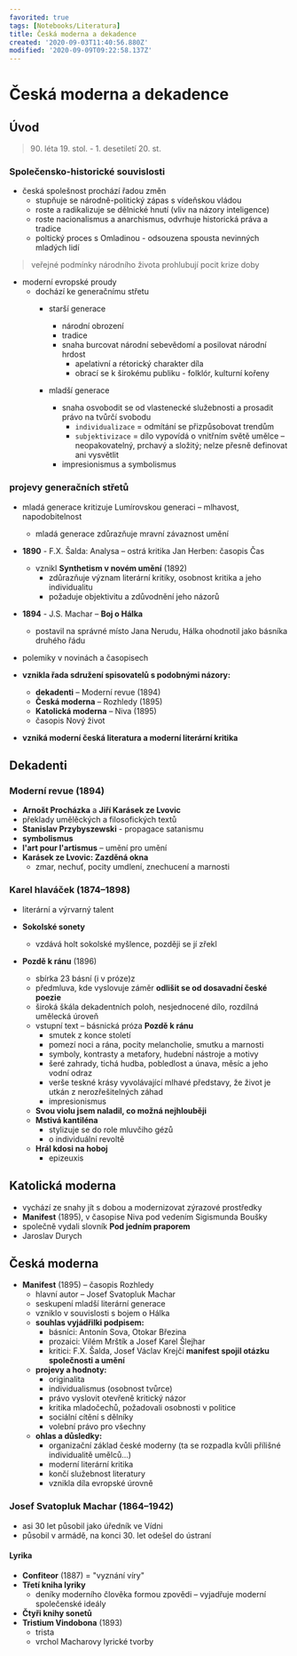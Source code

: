 ```yaml
---
favorited: true
tags: [Notebooks/Literatura]
title: Česká moderna a dekadence
created: '2020-09-03T11:40:56.880Z'
modified: '2020-09-09T09:22:58.137Z'
---
```


# Česká moderna a dekadence
## Úvod
> 90. léta 19. stol. - 1. desetiletí 20. st.
### Společensko-historické souvislosti
- česká spolešnost prochází řadou změn
  - stupňuje se národně-politický zápas s vídeňskou vládou
  - roste a radikalizuje se dělnické hnutí (vliv na názory inteligence)
  - roste nacionalismus a anarchismus, odvrhuje historická práva a tradice 
  - poltický proces s Omladinou - odsouzena spousta nevinných mladých lidí
> veřejné podmínky národního života prohlubují pocit krize doby
- moderní evropské proudy
  - dochází ke generačnímu střetu
    - starší generace
      - národní obrození
      - tradice
      - snaha burcovat národní sebevědomí a posilovat národní hrdost
        - apelativní a rétorický charakter díla
        - obrací se k širokému publiku - folklór, kulturní kořeny

    - mladší generace
      - snaha osvobodit se od vlastenecké služebnosti a prosadit právo na tvůrčí svobodu
        - `individualizace` = odmítání se přizpůsobovat trendům
        - `subjektivizace` = dílo vypovídá o vnitřním světě umělce – neopakovatelný, prchavý a složitý; nelze přesně definovat ani vysvětlit
      - impresionismus a symbolismus
### projevy generačních střetů
- mladá generace kritizuje Lumírovskou generaci – mlhavost, napodobitelnost
  - mladá generace zdůrazňuje mravní závaznost umění
- __1890__ - F.X. Šalda: Analysa – ostrá kritika Jan Herben: časopis Čas
  - vznikl __Synthetism v novém umění__ (1892)
    - zdůrazňuje význam literární kritiky, osobnost kritika a jeho individualitu
    - požaduje objektivitu a zdůvodnění jeho názorů
- __1894__ - J.S. Machar – __Boj o Hálka__
  - postavil na správné místo Jana Nerudu, Hálka ohodnotil jako básníka druhého řádu
- polemiky v novinách a časopisech
- __vznikla řada sdružení spisovatelů s podobnými názory:__
  - __dekadenti__ – Moderní revue (1894)
  - __Česká moderna__ – Rozhledy (1895)
  - __Katolická moderna__ – Niva (1895)
  - časopis Nový život

- __vzniká moderní česká literatura a moderní literární kritika__

## Dekadenti
### Moderní revue (1894)
  - __Arnošt Procházka__ a __Jiří Karásek ze Lvovic__
- překlady umělěckých a filosofických textů
- __Stanislav Przybyszewski__ - propagace satanismu
- __symbolismus__
- __l'art pour l'artismus__ – umění pro umění
- __Karásek ze Lvovic: Zazděná okna__
  - zmar, nechuť, pocity umdlení, znechucení a marnosti

### Karel hlaváček (1874–1898)
- literární a výrvarný talent

- __Sokolské sonety__
  - vzdává holt sokolské myšlence, později se jí zřekl
- __Pozdě k ránu__ (1896)
  - sbírka 23 básní (i v próze)z
  - předmluva, kde vyslovuje záměr __odlišit se od dosavadní české poezie__
  - široká škála dekadentních poloh, nesjednocené dílo, rozdílná umělecká úroveň
  - vstupní text – básnická próza __Pozdě k ránu__
    - smutek z konce století
    - pomezí noci a rána, pocity melancholie, smutku a marnosti
    - symboly, kontrasty a metafory, hudební nástroje a motivy
    - šeré zahrady, tichá hudba, pobledlost a únava, měsíc a jeho vodní odraz
    - verše teskné krásy vyvolávající mlhavé představy, že život je utkán z nerozřešitelných záhad
    - impresionismus
  - __Svou violu jsem naladil, co možná nejhlouběji__
  - __Mstivá kantiléna__
    - stylizuje se do role mluvčiho gézů 
    - o individuální revoltě
  - __Hrál kdosi na hoboj__
    - epizeuxis

## Katolická moderna 
- vychází ze snahy jít s dobou a modernizovat zýrazové prostředky
- __Manifest__ (1895), v časopise Niva pod vedením Sigismunda Boušky
- společně vydali slovník __Pod jedním praporem__
- Jaroslav Durych

## Česká moderna 
- __Manifest__ (1895) – časopis Rozhledy
  - hlavní autor – Josef Svatopluk Machar
  - seskupení mladší literární generace
  - vzniklo v souvislosti s bojem o Hálka
  - __souhlas vyjádřilki podpisem:__
    - básníci: Antonín Sova, Otokar Březina
    - prozaici: Vilém Mrštík a Josef Karel Šlejhar
    - kritici: F.X. Šalda, Josef Václav Krejčí
  __manifest spojil otázku společnosti a umění__
  - __projevy a hodnoty:__
    - originalita
    - individualismus (osobnost tvůrce)
    - právo vyslovit otevřeně kritický názor
    - kritika mladočechů, požadovali osobnosti v politice
    - sociální cítění s dělníky 
    - volební právo pro všechny
  - __ohlas a důsledky:__
    - organizační základ české moderny (ta se rozpadla kvůli přílišné individualitě umělců...)
    - moderní literární kritika
    - končí služebnost literatury
    - vznikla díla evropské úrovně
### Josef Svatopluk Machar (1864–1942)
- asi 30 let působil jako úředník ve Vídni
- působil v armádě, na konci 30. let odešel do ústraní
#### Lyrika
- __Confiteor__ (1887)
  = "vyznání víry"
- __Třetí kniha lyriky__
  - deníky moderního člověka formou zpovědi – vyjadřuje moderní společenské ideály
- __Čtyři knihy sonetů__
- __Tristium Vindobona__ (1893)
  - trista
  - vrchol Macharovy lyrické tvorby

